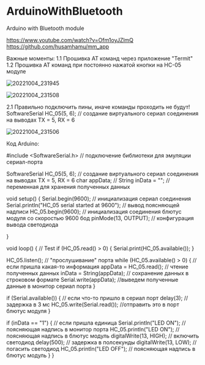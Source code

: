 # ArduinoWithBluetooth
Arduino with Bluetooth module

https://www.youtube.com/watch?v=Ofm1oyJZlmQ
https://github.com/husamhamu/mm_app



Важные моменты:
1.1 Прошивка АТ команд через приложение "Termit"
1.2 Прошивка АТ команд при постоянно нажатой кнопки на HC-05 модуле

![20221004_231945](https://user-images.githubusercontent.com/28355711/194031419-cbbb14bd-3319-4d73-bef4-69d7200b4fba.jpg)

![20221004_231508](https://user-images.githubusercontent.com/28355711/194030619-c69bb85b-3a73-46d6-8258-110492d69539.png)


2.1 Правильно подключить пины, иначе команды проходить не будут!
SoftwareSerial HC_05(5, 6); // создание виртуального сериал соединения на выводах TX = 5, RX = 6

![20221004_231506](https://user-images.githubusercontent.com/28355711/194031222-bc9ded63-bb84-4679-9eb2-fbc4c89bd45b.jpg)


Код Arduino:
 
#include <SoftwareSerial.h> // подключение библиотеки для эмуляции сериал-порта
 
SoftwareSerial HC_05(5, 6); // создание виртуального сериал соединения на выводах TX = 5, RX = 6
char appData; //
String inData = ""; // переменная для хранения полученных данных
 
void setup()
{
  Serial.begin(9600); // инициализация сериал соединения
  Serial.println("HC_05 serial started at 9600"); // вывод поясняющей надписи
  HC_05.begin(9600); // инициализация соединения блютус модуля со скоростью 9600 бод
  pinMode(13, OUTPUT); // конфигурация вывода светодиода
 
}
 
void loop()
{
  // Test
  if (HC_05.read() > 0) {
    Serial.print(HC_05.available());
  }
 
  HC_05.listen();  // "прослушивание" порта
  while (HC_05.available() > 0) {   // если пришла какая-то информация
    appData = HC_05.read(); // чтение полученных данных
    inData = String(appData);  // сохранение данных в строковом формате
    Serial.write(appData); //выведем полученные данные в монитор сериал порта
  }
 
 
  if (Serial.available()) { // если что-то пришло в сериал порт
    delay(3); // задержка в 3 мс
    HC_05.write(Serial.read()); //отправить это в порт блютус модуля
  }
 
 
  if (inData == "1") { // если пришла единица
    Serial.println("LED ON"); // поясняющая надпись в монитор порта
    HC_05.println("LED ON"); // поясняющая надпись в блютус модуль
    digitalWrite(13, HIGH); // включить светодиод
    delay(500); // задержка в полсекунды
    digitalWrite(13, LOW); // погасить светодиод
    HC_05.println("LED OFF"); // поясняющая надпись в блютус модуль
  }
}
